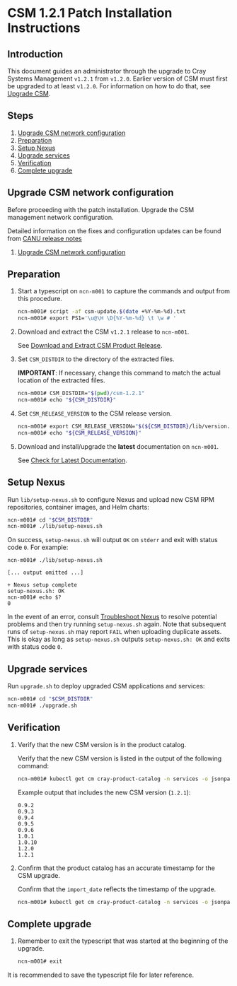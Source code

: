 # CSM 1.2.1 Patch Installation Instructions

## Introduction

This document guides an administrator through the upgrade to Cray Systems Management `v1.2.1` from `v1.2.0`.
Earlier version of CSM must first be upgraded to at least `v1.2.0`. For information on how to do that, see [Upgrade CSM](../index.md).

## Steps

1. [Upgrade CSM network configuration](upgrade_network.md)
1. [Preparation](#preparation)
1. [Setup Nexus](#setup-nexus)
1. [Upgrade services](#upgrade-services)
1. [Verification](#verification)
1. [Complete upgrade](#complete-upgrade)

## Upgrade CSM network configuration

Before proceeding with the patch installation. Upgrade the CSM management network configuration.

Detailed information on the fixes and configuration updates can be found from [CANU release notes](../../operations/network/management_network/canu_install_update.md)

 1. [Upgrade CSM network configuration](upgrade_network.md)

## Preparation

1. Start a typescript on `ncn-m001` to capture the commands and output from this procedure.

   ```bash
   ncn-m001# script -af csm-update.$(date +%Y-%m-%d).txt
   ncn-m001# export PS1='\u@\H \D{%Y-%m-%d} \t \w # '
   ```

1. Download and extract the CSM `v1.2.1` release to `ncn-m001`.

   See [Download and Extract CSM Product Release](../../update_product_stream/index.md#download-and-extract).

1. Set `CSM_DISTDIR` to the directory of the extracted files.

   **IMPORTANT**: If necessary, change this command to match the actual location of the extracted files.

   ```bash
   ncn-m001# CSM_DISTDIR="$(pwd)/csm-1.2.1"
   ncn-m001# echo "${CSM_DISTDIR}"
   ```

1. Set `CSM_RELEASE_VERSION` to the CSM release version.

   ```bash
   ncn-m001# export CSM_RELEASE_VERSION="$(${CSM_DISTDIR}/lib/version.sh --version)"
   ncn-m001# echo "${CSM_RELEASE_VERSION}"
   ```

1. Download and install/upgrade the **latest** documentation on `ncn-m001`.

   See [Check for Latest Documentation](../../update_product_stream/index.md#check-for-latest-documentation).

## Setup Nexus

Run `lib/setup-nexus.sh` to configure Nexus and upload new CSM RPM
repositories, container images, and Helm charts:

```bash
ncn-m001# cd "$CSM_DISTDIR"
ncn-m001# ./lib/setup-nexus.sh
```

On success, `setup-nexus.sh` will output `OK` on `stderr` and exit with status
code `0`. For example:

```console
ncn-m001# ./lib/setup-nexus.sh

[... output omitted ...]

+ Nexus setup complete
setup-nexus.sh: OK
ncn-m001# echo $?
0
```

In the event of an error, consult [Troubleshoot Nexus](../../operations/package_repository_management/Troubleshoot_Nexus.md)
to resolve potential problems and then try running `setup-nexus.sh` again. Note that subsequent runs of `setup-nexus.sh` may
report `FAIL` when uploading duplicate assets. This is okay as long as `setup-nexus.sh` outputs `setup-nexus.sh: OK` and exits
with status code `0`.

## Upgrade services

Run `upgrade.sh` to deploy upgraded CSM applications and services:

```bash
ncn-m001# cd "$CSM_DISTDIR"
ncn-m001# ./upgrade.sh
```

## Verification

1. Verify that the new CSM version is in the product catalog.

   Verify that the new CSM version is listed in the output of the following command:

   ```bash
   ncn-m001# kubectl get cm cray-product-catalog -n services -o jsonpath='{.data.csm}' | yq r -j - | jq -r 'to_entries[] | .key' | sort -V
   ```

   Example output that includes the new CSM version (`1.2.1`):

   ```text
   0.9.2
   0.9.3
   0.9.4
   0.9.5
   0.9.6
   1.0.1
   1.0.10
   1.2.0
   1.2.1
   ```

1. Confirm that the product catalog has an accurate timestamp for the CSM upgrade.

   Confirm that the `import_date` reflects the timestamp of the upgrade.

   ```bash
   ncn-m001# kubectl get cm cray-product-catalog -n services -o jsonpath='{.data.csm}' | yq r  - '"1.2.1".configuration.import_date'
   ```

## Complete upgrade

1. Remember to exit the typescript that was started at the beginning of the upgrade.

     ```bash
     ncn-m001# exit
     ```

It is recommended to save the typescript file for later reference.
